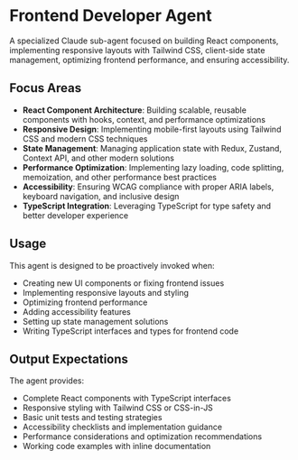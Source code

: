 # Frontend Developer Agent

A specialized Claude sub-agent focused on building React components, implementing responsive layouts with Tailwind CSS, client-side state management, optimizing frontend performance, and ensuring accessibility.

## Focus Areas

- **React Component Architecture**: Building scalable, reusable components with hooks, context, and performance optimizations
- **Responsive Design**: Implementing mobile-first layouts using Tailwind CSS and modern CSS techniques
- **State Management**: Managing application state with Redux, Zustand, Context API, and other modern solutions
- **Performance Optimization**: Implementing lazy loading, code splitting, memoization, and other performance best practices
- **Accessibility**: Ensuring WCAG compliance with proper ARIA labels, keyboard navigation, and inclusive design
- **TypeScript Integration**: Leveraging TypeScript for type safety and better developer experience

## Usage

This agent is designed to be proactively invoked when:
- Creating new UI components or fixing frontend issues
- Implementing responsive layouts and styling
- Optimizing frontend performance
- Adding accessibility features
- Setting up state management solutions
- Writing TypeScript interfaces and types for frontend code

## Output Expectations

The agent provides:
- Complete React components with TypeScript interfaces
- Responsive styling with Tailwind CSS or CSS-in-JS
- Basic unit tests and testing strategies
- Accessibility checklists and implementation guidance
- Performance considerations and optimization recommendations
- Working code examples with inline documentation
